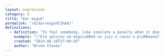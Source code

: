 ```yaml
---
layout: expression
category: d
title: "Dar migué"
permalink: "/d/dar+migu%C3%A9/"
definitions:
  - definition: "To fool somebody, like simulate a penalty when it doesn't happened, like Fred from Brazil did in the match Brasil 3 x 1 Croatia."
    example: "\"Ele aplicou um migu\u00e9 no juiz e cavou o p\u00eanalty\"."
    created: "2014-06-16T17:09:45"
    author: "Bruno Chaves"
---
```

